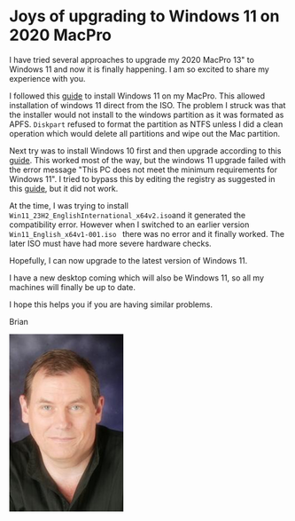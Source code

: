 # Joys of upgrading to Windows 11 on 2020 MacPro

I have tried several approaches to upgrade my 2020 MacPro 13" to Windows 11 and now it is finally happening. I am so excited to share my experience with you.

I followed this [guide](https://www.youtube.com/watch?v=zzoNO5YSCIA) to install Windows 11 on my MacPro. This allowed installation of windows 11 direct from the ISO.  The problem I struck was that the installer would not install to the windows partition as it was formated as APFS. `Diskpart` refused to format the partition as NTFS unless I did a clean operation which would delete all partitions and wipe out the Mac partition.

Next try was to install Windows 10 first and then upgrade according to this [guide](https://www.youtube.com/watch?v=Lj0iwLyVpzI). This worked most of the way, but the windows 11 upgrade failed with the error message "This PC does not meet the minimum requirements for Windows 11".  I tried to bypass this by editing the registry as suggested in this [guide](https://www.youtube.com/watch?v=3JZ2v9Q2J1A), but it did not work.

At the time, I was trying to install `Win11_23H2_EnglishInternational_x64v2.iso`and it generated the compatibility error. However when I switched to an earlier version `Win11_English_x64v1-001.iso ` there was no error and it finally worked. The later ISO must have had more severe hardware checks.

Hopefully, I can now upgrade to the latest version of Windows 11.

I have a new desktop coming which will also be Windows 11, so all my machines will finally be up to date. 

I hope this helps you if you are having similar problems.


Brian

![Lovell Portrait](/images/Lovell_portrait_small.jpg "Brian Lovell")

<!-- Put Javascript here! -->

<script src="/assets/scripts/copyCode.js" async> </script>